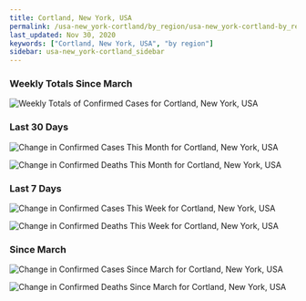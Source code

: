 ```yaml
---
title: Cortland, New York, USA
permalink: /usa-new_york-cortland/by_region/usa-new_york-cortland-by_region.html
last_updated: Nov 30, 2020
keywords: ["Cortland, New York, USA", "by region"]
sidebar: usa-new_york-cortland_sidebar
---
```


<h3>Weekly Totals Since March</h3>

![Weekly Totals of Confirmed Cases for Cortland, New York, USA](/covid_tracker/images/graphs/usa-new_york-cortland-weekly_totals_graph.png)

<h3>Last 30 Days</h3>

![Change in Confirmed Cases This Month for Cortland, New York, USA](/covid_tracker/images/graphs/usa-new_york-cortland-delta_confirmed-30_days_graph.png)

![Change in Confirmed Deaths This Month for Cortland, New York, USA](/covid_tracker/images/graphs/usa-new_york-cortland-delta_deaths-30_days_graph.png)

<h3>Last 7 Days</h3>

![Change in Confirmed Cases This Week for Cortland, New York, USA](/covid_tracker/images/graphs/usa-new_york-cortland-delta_confirmed-7_days_graph.png)

![Change in Confirmed Deaths This Week for Cortland, New York, USA](/covid_tracker/images/graphs/usa-new_york-cortland-delta_deaths-7_days_graph.png)

<h3>Since March</h3>

![Change in Confirmed Cases Since March for Cortland, New York, USA](/covid_tracker/images/graphs/usa-new_york-cortland-delta_confirmed-since_march_graph.png)

![Change in Confirmed Deaths Since March for Cortland, New York, USA](/covid_tracker/images/graphs/usa-new_york-cortland-delta_deaths-since_march_graph.png)
